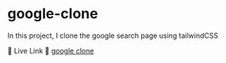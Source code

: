 # google-clone
In this project, I clone the google search page using tailwindCSS

🚀 Live Link 🚀
[google clone](https://samtush.github.io/google-clone/src/)
